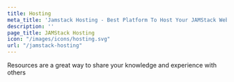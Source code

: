 ```yaml
---
title: Hosting
meta_title: 'Jamstack Hosting - Best Platform To Host Your JAMStack Website'
description: ''
page_title: JAMStack Hosting
icon: "/images/icons/hosting.svg"
url: "/jamstack-hosting"
---
```

Resources are a great way to share your knowledge and experience with others
